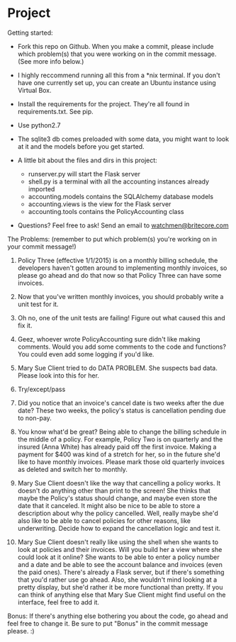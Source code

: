 Project
=======

Getting started:
 - Fork this repo on Github. When you make a commit, please include which
   problem(s) that you were working on in the commit message. (See more info below.)

 - I highly reccommend running all this from a \*nix terminal.
   If you don't have one currently set up, you can create an Ubuntu instance using Virtual Box.

 - Install the requirements for the project. They're all found in requirements.txt.
   See pip.

 - Use python2.7

 - The sqlite3 db comes preloaded with some data, you might want to look at it and the models
   before you get started.

 - A little bit about the files and dirs in this project:
   - runserver.py will start the Flask server
   - shell.py is a terminal with all the accounting instances already imported
   - accounting.models contains the SQLAlchemy database models
   - accounting.views is the view for the Flask server
   - accounting.tools contains the PolicyAccounting class

 - Questions?
   Feel free to ask! Send an email to watchmen@britecore.com


The Problems:
(remember to put which problem(s) you're working on in your commit message!)

 1. Policy Three (effective 1/1/2015) is on a monthly billing schedule,
    the developers haven't gotten around to implementing monthly invoices,
    so please go ahead and do that now so that Policy Three can have some invoices.

 2. Now that you've written monthly invoices, you should probably write a unit test for it.

 3. Oh no, one of the unit tests are failing! Figure out what caused this and fix it.

 4. Geez, whoever wrote PolicyAccounting sure didn't like making comments. Would you add
    some comments to the code and functions? You could even add some logging if you'd like.

 5. Mary Sue Client tried to do DATA PROBLEM. She suspects bad data. Please look into this for her.

 6. Try/except/pass

 7. Did you notice that an invoice's cancel date is two weeks after the due date? These two
    weeks, the policy's status is cancellation pending due to non-pay.

 8. You know what'd be great? Being able to change the billing schedule in the middle of a policy.
    For example, Policy Two is on quarterly and the insured (Anna White) has already paid off the
    first invoice. Making a payment for $400 was kind of a stretch for her, so in the future she'd
    like to have monthly invoices. Please mark those old quarterly invoices as deleted and switch
    her to monthly.

 9. Mary Sue Client doesn't like the way that cancelling a policy works. It doesn't do
    anything other than print to the screen! She thinks that maybe the Policy's status
    should change, and maybe even store the date that it canceled. It might also be nice to
    be able to store a description about why the policy cancelled. Well, really maybe she'd
    also like to be able to cancel policies for other reasons, like underwriting. Decide how
    to expand the cancellation logic and test it.

 10. Mary Sue Client doesn't really like using the shell when she wants to
     look at policies and their invoices. Will you build her a view where she
     could look at it online? She wants to be able to enter a policy number
     and a date and be able to see the account balance and invoices (even the paid ones).
     There's already a Flask server, but if there's something that you'd rather use
     go ahead. Also, she wouldn't mind looking at a pretty display, but she'd rather
     it be more functional than pretty. If you can think of anything else that
     Mary Sue Client might find useful on the interface, feel free to add it.

 Bonus: If there's anything else bothering you about the code, go ahead and feel free to
 change it. Be sure to put "Bonus" in the commit message please. :)
